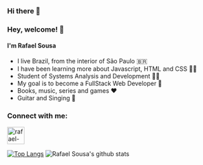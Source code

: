 ### Hi there 👋

<!--
**devrafaelsousa/devrafaelsousa** is a ✨ _special_ ✨ repository because its `README.md` (this file) appears on your GitHub profile.

Here are some ideas to get you started:

- 🔭 I’m currently working on ...
- 🌱 I’m currently learning ...
- 👯 I’m looking to collaborate on ...
- 🤔 I’m looking for help with ...
- 💬 Ask me about ...
- 📫 How to reach me: ...
- 😄 Pronouns: ...
- ⚡ Fun fact: ...
-->

### Hey, welcome! 👋
#### I'm Rafael Sousa
-  I live Brazil, from the interior of São Paulo :brazil:
-   I have been learning more about Javascript, HTML and CSS :man_technologist: 
 -  Student of Systems Analysis and Development :man_student:
 -  My goal is to become a FullStack Web Developer :rocket:
 -  Books, music, series and games :heart:
 - Guitar and Singing :guitar: 
 
### Connect with me:
<a href="https://www.linkedin.com/in/rafael-sousa-dev/" target="_blank">
<img align="center" alt="rafael-linkedin" heignt="30" width="40" src="https://devicon.dev/devicon.git/icons/linkedin/linkedin-plain.svg" style="max-width:100%;">
</a>

[![Top Langs](https://github-readme-stats.vercel.app/api/top-langs/?username=devrafaelsousa&hide=powershell&theme=dracula)](https://github.com/anuraghazra/github-readme-stats)
![Rafael Sousa's github stats](https://github-readme-stats.vercel.app/api?username=devrafaelsousa&show_icons=true&theme=dracula)
